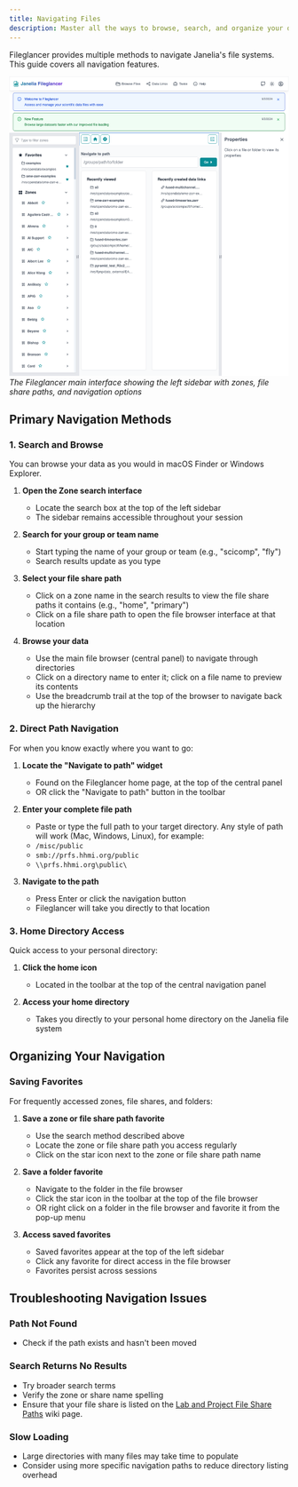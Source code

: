 ```yaml
---
title: Navigating Files
description: Master all the ways to browse, search, and organize your data in Fileglancer.
---
```


Fileglancer provides multiple methods to navigate Janelia's file systems. This guide covers all navigation features.

![Fileglancer Homepage](../../../assets/fileglancer-homepage.png)
*The Fileglancer main interface showing the left sidebar with zones, file share paths, and navigation options*

## Primary Navigation Methods

### 1. Search and Browse

You can browse your data as you would in macOS Finder or Windows Explorer.

1. **Open the Zone search interface**
   - Locate the search box at the top of the left sidebar
   - The sidebar remains accessible throughout your session

2. **Search for your group or team name**
   - Start typing the name of your group or team (e.g., "scicomp", "fly")
   - Search results update as you type

3. **Select your file share path**
   - Click on a zone name in the search results to view the file share paths it contains (e.g., "home", "primary")
   - Click on a file share path to open the file browser interface at that location

4. **Browse your data**
   - Use the main file browser (central panel) to navigate through directories
   - Click on a directory name to enter it; click on a file name to preview its contents
   - Use the breadcrumb trail at the top of the browser to navigate back up the hierarchy

### 2. Direct Path Navigation

For when you know exactly where you want to go:

1. **Locate the "Navigate to path" widget**
   - Found on the Fileglancer home page, at the top of the central panel
   - OR click the "Navigate to path" button in the toolbar

2. **Enter your complete file path**
   - Paste or type the full path to your target directory. Any style of path will work (Mac, Windows, Linux), for example:
   - `/misc/public`
   - `smb://prfs.hhmi.org/public`
   - `\\prfs.hhmi.org\public\`

3. **Navigate to the path**
   - Press Enter or click the navigation button
   - Fileglancer will take you directly to that location

### 3. Home Directory Access

Quick access to your personal directory:

1. **Click the home icon**
   - Located in the toolbar at the top of the central navigation panel

2. **Access your home directory**
   - Takes you directly to your personal home directory on the Janelia file system

## Organizing Your Navigation

### Saving Favorites

For frequently accessed zones, file shares, and folders:

1. **Save a zone or file share path favorite**
   - Use the search method described above
   - Locate the zone or file share path you access regularly
   - Click on the star icon next to the zone or file share path name

2. **Save a folder favorite**
   - Navigate to the folder in the file browser
   - Click the star icon in the toolbar at the top of the file browser
   - OR right click on a folder in the file browser and favorite it from the pop-up menu

3. **Access saved favorites**
   - Saved favorites appear at the top of the left sidebar
   - Click any favorite for direct access in the file browser
   - Favorites persist across sessions

## Troubleshooting Navigation Issues

### Path Not Found
- Check if the path exists and hasn't been moved

### Search Returns No Results
- Try broader search terms
- Verify the zone or share name spelling 
- Ensure that your file share is listed on the [Lab and Project File Share Paths](https://hhmi.atlassian.net/wiki/spaces/SCS/pages/152469629/Lab+and+Project+File+Share+Paths) wiki page.


### Slow Loading
- Large directories with many files may take time to populate
- Consider using more specific navigation paths to reduce directory listing overhead